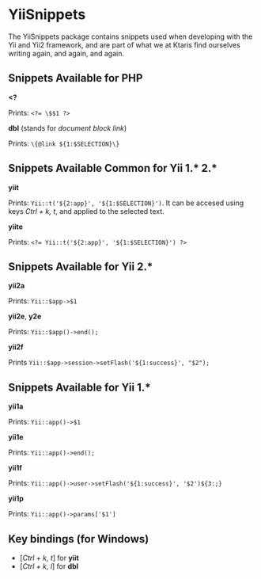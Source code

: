YiiSnippets
===

The YiiSnippets package contains snippets used when developing with the Yii and Yii2 framework, and are part of what we at Ktaris find ourselves writing again, and again, and again.



Snippets Available for PHP
---



**&lt;?**

Prints: `<?= \$$1 ?>`

**dbl** (stands for *document block link*)

Prints: `\{@link ${1:$SELECTION}\}`



Snippets Available Common for Yii 1.\* 2.\*
---



**yiit**

Prints: `Yii::t('${2:app}', '${1:$SELECTION}')`. It can be accesed using keys *Ctrl + k, t*, and applied to the selected text.

**yiite**

Prints: `<?= Yii::t('${2:app}', '${1:$SELECTION}') ?>`



Snippets Available for Yii 2.\*
---



**yii2a**

Prints: `Yii::$app->$1`

**yii2e**, **y2e**

Prints: `Yii::$app()->end();`

**yii2f**

Prints `Yii::$app->session->setFlash('${1:success}', "$2");`



Snippets Available for Yii 1.\*
---



**yii1a**

Prints: `Yii::app()->$1`

**yii1e**

Prints: `Yii::app()->end();`

**yii1f**

Prints: `Yii::app()->user->setFlash('${1:success}', '$2')${3:;}`

**yii1p**

Prints: `Yii::app()->params['$1']`



Key bindings (for Windows)
---



 + [*Ctrl + k, t*] for **yiit**
 + [*Ctrl + k, l*] for **dbl**
